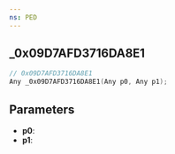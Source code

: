 ```yaml
---
ns: PED
---
```

## _0x09D7AFD3716DA8E1

```c
// 0x09D7AFD3716DA8E1
Any _0x09D7AFD3716DA8E1(Any p0, Any p1);
```

## Parameters
* **p0**:
* **p1**:
